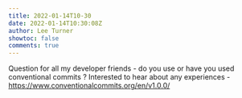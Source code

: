 ```yaml
---
title: 2022-01-14T10-30
date: 2022-01-14T10:30:08Z
author: Lee Turner
showtoc: false
comments: true
---
```


Question for all my developer friends - do you use or have you used conventional commits ?  Interested to hear about any experiences - https://www.conventionalcommits.org/en/v1.0.0/

